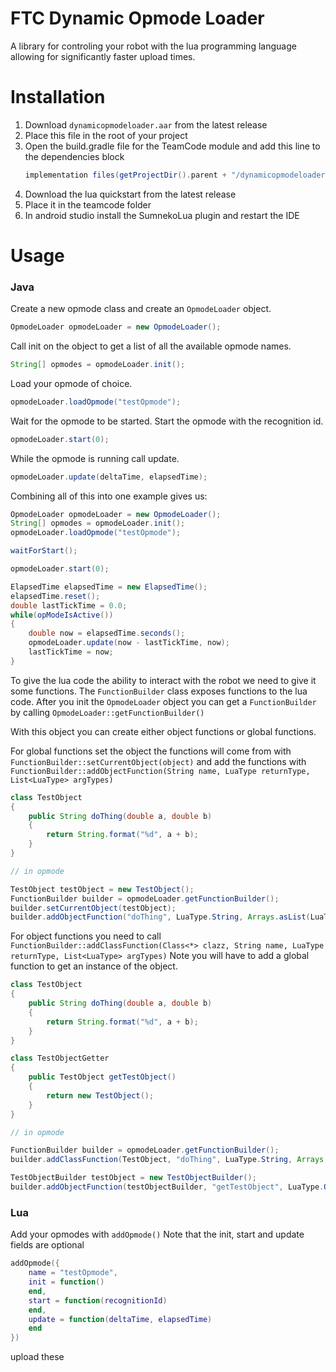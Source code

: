 # FTC Dynamic Opmode Loader

A library for controling your robot with the lua programming language allowing for significantly faster upload times.

# Installation

1. Download `dynamicopmodeloader.aar` from the latest release
2. Place this file in the root of your project
3. Open the build.gradle file for the TeamCode module and add this line to the dependencies block
    ```gradle
    implementation files(getProjectDir().parent + "/dynamicopmodeloader.aar")
    ```
4. Download the lua quickstart from the latest release
5. Place it in the teamcode folder
6. In android studio install the SumnekoLua plugin and restart the IDE

# Usage

### Java

Create a new opmode class and create an `OpmodeLoader` object.
```java
OpmodeLoader opmodeLoader = new OpmodeLoader();
```
Call init on the object to get a list of all the available opmode names.
```java
String[] opmodes = opmodeLoader.init();
```
Load your opmode of choice.
```java
opmodeLoader.loadOpmode("testOpmode");
```
Wait for the opmode to be started.
Start the opmode with the recognition id.
```java
opmodeLoader.start(0);
```
While the opmode is running call update.
```java
opmodeLoader.update(deltaTime, elapsedTime);
```
Combining all of this into one example gives us:
```java
OpmodeLoader opmodeLoader = new OpmodeLoader();
String[] opmodes = opmodeLoader.init();
opmodeLoader.loadOpmode("testOpmode");

waitForStart();

opmodeLoader.start(0);

ElapsedTime elapsedTime = new ElapsedTime();
elapsedTime.reset();
double lastTickTime = 0.0;
while(opModeIsActive())
{
    double now = elapsedTime.seconds();
    opmodeLoader.update(now - lastTickTime, now);
    lastTickTime = now;
}
```

To give the lua code the ability to interact with the robot we need to give it some functions.
The `FunctionBuilder` class exposes functions to the lua code.
After you init the `OpmodeLoader` object you can get a `FunctionBuilder` by calling `OpmodeLoader::getFunctionBuilder()`

With this object you can create either object functions or global functions.

For global functions set the object the functions will come from with `FunctionBuilder::setCurrentObject(object)` and add the functions with `FunctionBuilder::addObjectFunction(String name, LuaType returnType, List<LuaType> argTypes)`

```java
class TestObject
{
    public String doThing(double a, double b)
    {
        return String.format("%d", a + b);
    }
}

// in opmode

TestObject testObject = new TestObject();
FunctionBuilder builder = opmodeLoader.getFunctionBuilder();
builder.setCurrentObject(testObject);
builder.addObjectFunction("doThing", LuaType.String, Arrays.asList(LuaType.Number, LuaType.Number));
```

For object functions you need to call `FunctionBuilder::addClassFunction(Class<*> clazz, String name, LuaType returnType, List<LuaType> argTypes)`
Note you will have to add a global function to get an instance of the object.

```java
class TestObject
{
    public String doThing(double a, double b)
    {
        return String.format("%d", a + b);
    }
}

class TestObjectGetter
{
    public TestObject getTestObject()
    {
        return new TestObject();
    }
}

// in opmode

FunctionBuilder builder = opmodeLoader.getFunctionBuilder();
builder.addClassFunction(TestObject, "doThing", LuaType.String, Arrays.asList(LuaType.Number, LuaType.Number));

TestObjectBuilder testObject = new TestObjectBuilder();
builder.addObjectFunction(testObjectBuilder, "getTestObject", LuaType.Object(TestObject));
```
### Lua

Add your opmodes with `addOpmode()`
Note that the init, start and update fields are optional

```lua
addOpmode({
    name = "testOpmode",
    init = function()
    end,
    start = function(recognitionId)
    end,
    update = function(deltaTime, elapsedTime)
    end
})
```

upload these 